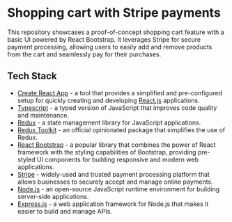 # Shopping cart with Stripe payments

This repository showcases a proof-of-concept shopping cart feature with a basic UI powered by React Bootstrap. It leverages Stripe for secure payment processing, allowing users to easily add and remove products from the cart and seamlessly pay for their purchases.

## Tech Stack

- [Create React App](https://github.com/facebook/create-react-app) - a tool that provides a simplified and pre-configured setup for quickly creating and developing [React.js](https://react.dev/) applications.
- [Typescript](https://www.npmjs.com/package/typescript) - a typed version of JavaScript that improves code quality and maintenance.
- [Redux](https://redux.js.org/) - a state management library for JavaScript applications.
- [Redux Toolkit](https://redux-toolkit.js.org/) - an official opinionated package that simplifies the use of Redux.
- [React Bootstrap](https://react-bootstrap.github.io/) - a popular library that combines the power of React framework with the styling capabilities of Bootstrap, providing pre-styled UI components for building responsive and modern web applications.
- [Stripe](https://stripe.com/en-nl) - widely-used and trusted payment processing platform that allows businesses to securely accept and manage online payments.
- [Node.js](https://nodejs.org/en) - an open-source JavaScript runtime environment for building server-side applications.
- [Express.js](https://expressjs.com/) - a web application framework for Node.js that makes it easier to build and manage APIs.
